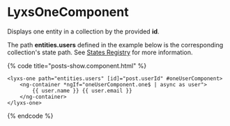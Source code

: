 # LyxsOneComponent

Displays one entity in a collection by the provided **id**.

The path **entities.users** defined in the example below is the corresponding collection's state path. See [States Registry](../../recipes/states-registry.md) for more information.

{% code title="posts-show.component.html" %}
```markup
<lyxs-one path="entities.users" [id]="post.userId" #oneUserComponent>
    <ng-container *ngIf="oneUserComponent.one$ | async as user">
        {{ user.name }} {{ user.email }}
    </ng-container>
</lyxs-one>
```
{% endcode %}



